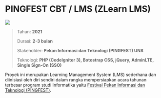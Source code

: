 # PINGFEST CBT / LMS (ZLearn LMS)

![](/assets/proyek/2021-pingfestcbt.jpg)

> Tahun: **2021**
>
> Durasi: **2-3 bulan**
>
> Stakeholder: **Pekan Informasi dan Teknologi (PINGFEST) UNS**
>
> Teknologi: **PHP (CodeIgniter 3), Botostrap CSS, jQuery, AdminLTE, Single Sign-On (SSO)**

Proyek ini merupakan Learning Management System (LMS) sederhana dan diinisiasi oleh diri sendiri dalam rangka mempersiapkan acara tahunan terbesar program studi Informatika yaitu [Festival Pekan Informasi dan Teknologi (P!NGFEST)](./2021-pingfest.md).
